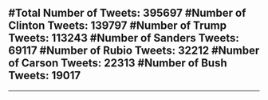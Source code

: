 #Total Number of Tweets: 395697 
#Number of Clinton Tweets: 139797
#Number of Trump Tweets: 113243
#Number of Sanders Tweets: 69117
#Number of Rubio Tweets: 32212
#Number of Carson Tweets: 22313
#Number of Bush Tweets: 19017
---
---
